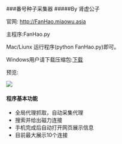 ###番号种子采集器
#####By 肾虚公子

官网: http://FanHao.miaowu.asia

主程序:FanHao.py

Mac/Liunx 运行程序(python FanHao.py)即可。

Windows用户请下载压缩包:[下载](https://raw.githubusercontent.com/ShenXuGongZi/FanHaoSearch/master/Win_Client.7z)

预览:

![](http://ww2.sinaimg.cn/large/9b8b0d99tw1eigjqlxzclg20ho0al0z1.gif)


#### 程序基本功能
* 全局代理抓取，自动采集代理
* 搜索并给出磁力连接
* 手机完成后自动打开网页展示信息
* 目前最大展示10个连接
